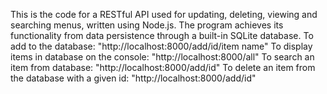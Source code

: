 This is the code for a RESTful API used for updating, deleting, viewing and searching menus, written using Node.js. The program achieves its functionality from data persistence through a built-in SQLite database.
To add to the database: "http://localhost:8000/add/id/item name"
To display items in database on the console: "http://localhost:8000/all"
To search an item from database: "http://localhost:8000/add/id"
To delete an item from the database with a given id: "http://localhost:8000/add/id"
